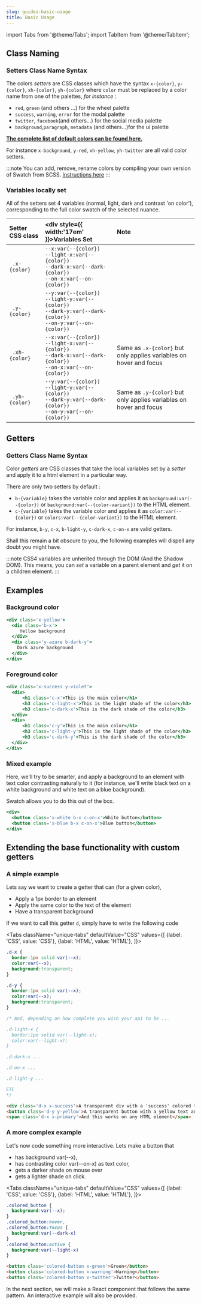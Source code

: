 ```yaml
---
slug: guides-basic-usage
title: Basic Usage
---
```


import Tabs from '@theme/Tabs';
import TabItem from '@theme/TabItem';

## Class Naming

### Setters Class Name Syntax

The colors _setters_ are CSS classes which have the syntax `x-{color}`, `y-{color}`, `xh-{color}`, `yh-{color}` where `color` must be replaced by a color name from one of the palettes, _for instance_ :
+ `red`, `green` (and others ...) for the wheel palette
+ `success`, `warning`, `error` for the modal palette
+ `twitter`, `facebook`(and others...) for the social media palette
+ `background`,`paragraph`, `metadata` (and others...)for the ui palette

**[The complete list of default colors can be found here.](./api-reference)**

For instance `x-background`, `y-red`, `xh-yellow`, `yh-twitter` are all valid color setters.

:::note
You can add, remove, rename colors by compiling your own version of Swatch from SCSS. [Instructions here](./advanced-custom-palette)
:::

### Variables locally set

All of the setters set 4 variables (normal, light, dark and contrast 'on color'), corresponding to the full color swatch of the selected nuance.

| Setter CSS class |<div style={{ width:'17em' }}>Variables Set</div> | Note |
| :------| :---------- | :------|
| ` .x-{color}` | `--x:var(--{color})`<br/>`--light-x:var(--{color})`<br/>`--dark-x:var(--dark-{color})`<br/>`--on-x:var(--on-{color})`| |
| ` .y-{color}` | `--y:var(--{color})`<br/>`--light-y:var(--{color})`<br/>`--dark-y:var(--dark-{color})`<br/>`--on-y:var(--on-{color})`| |
| ` .xh-{color}` | `--x:var(--{color})`<br/>`--light-x:var(--{color})`<br/>`--dark-x:var(--dark-{color})`<br/>`--on-x:var(--on-{color})`| Same as `.x-{color}` but only applies variables on hover and focus |
| ` .yh-{color}` | `--y:var(--{color})`<br/>`--light-y:var(--{color})`<br/>`--dark-y:var(--dark-{color})`<br/>`--on-y:var(--on-{color})`| Same as `.y-{color}` but only applies variables on hover and focus |


## Getters

### Getters Class Name Syntax

Color _getters_ are CSS classes that take the local variables set by a _setter_ and apply it to a html element in a particular way.

There are only two setters by default :
+ `b-{variable}` takes the variable color and applies it as `background:var(--{color})` or `background:var(--{color-variant})` to the HTML element.
+ `c-{variable}` takes the variable color and applies it as `color:var(--{color})` or `colors:var(--{color-variant})` to the HTML element.

For instance, `b-y`, `c-x`, `b-light-y`, `c-dark-x`, `c-on-x` are valid getters.

Shall this remain a bit obscure to you, the following examples will dispell any doubt you might have.

:::note
CSS4 variables are unherited through the DOM (And the Shadow DOM). This means, you can _set_ a variable on a parent element and _get_ it on a children element.
:::

## Examples

### Background color

```jsx live
<div class='x-yellow'>
  <div class='b-x'>
     Yellow background
  </div>
  <div class='y-azure b-dark-y'>
    Dark azure background
  </div>
</div>
```

### Foreground color


```jsx live
<div class='x-success y-violet'>
  <div>
	  <h1 class='c-x'>This is the main color</h1>
	  <h3 class='c-light-x'>This is the light shade of the color</h3>
	  <h3 class='c-dark-x'>This is the dark shade of the color</h3>
  </div>
  <div>
	  <h1 class='c-y'>This is the main color</h1>
	  <h3 class='c-light-y'>This is the light shade of the color</h3>
	  <h3 class='c-dark-y'>This is the dark shade of the color</h3>
  </div>
</div>
```

### Mixed example 

Here, we'll try to be smarter, and apply a background to an element with text color contrasting naturally to it (for instance, we'll write black text on a white background and white text on a blue background).

Swatch allows you  to do this out of the box.


```jsx live
<div>
  <button class='x-white b-x c-on-x'>White button</button>
  <button class='x-blue b-x c-on-x'>Blue button</button>
</div>
```



## Extending the base functionality with custom getters

### A simple example

Lets say we want to create a getter that can (for a given color),
+ Apply a 1px border to an element
+ Apply the same color to the text of the element
+ Have a transparent background

If we want to call this getter `d`, simply have to write the following code

<Tabs
  className="unique-tabs"
  defaultValue="CSS"
  values={[
    {label: 'CSS', value: 'CSS'},
    {label: 'HTML', value: 'HTML'},
  ]}>
  <TabItem value="CSS">

```css
.d-x {
  border:1px solid var(--x);
  color:var(--x);
  background:transparent;
}

.d-y {
  border:1px solid var(--x);
  color:var(--x);
  background:transparent;
}

/* And, depending on how complete you wish your api to be ... 

.d-light-x {
  border:1px solid var(--light-x);
  color:var(--light-x);
}

.d-dark-x ...

.d-on-x ...

.d-light-y ...

ETC
*/
```

  </TabItem>
  <TabItem value="HTML">

```html
<div class='d-x x-success'>A transparent div with a 'success' colored text and border</div>
<button class='d-y y-yellow'>A transparent button with a yellow text and border</button>
<span class='d-x x-primary'>And this works on any HTML element</span>
```
  </TabItem>
</Tabs>

### A more complex example

Let's now code something more interactive. Lets make a button that 
+ has background var(--x),
+ has contrasting color var(--on-x) as text color,
+ gets a darker shade on mouse over 
+ gets a lighter shade on click.

<Tabs
  className="unique-tabs"
  defaultValue="CSS"
  values={[
    {label: 'CSS', value: 'CSS'},
    {label: 'HTML', value: 'HTML'},
  ]}>
  <TabItem value="CSS">

```css
.colored_button {
  background:var(--x);
}
.colored_button:hover,
.colored_button:focus {
  background:var(--dark-x)
}
.colored_button:active {
  background:var(--light-x)
}
```
  </TabItem>
  <TabItem value="HTML">

```html
<button class='colored-button x-green'>Green</button>
<button class='colored-button x-warning'>Warning</button>
<button class='colored-button x-twitter'>Twitter</button>
```
  </TabItem>
</Tabs>


In the next section, we will make a React component that follows the same pattern. An interactive example will also be provided.
